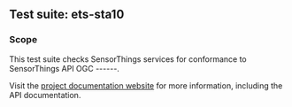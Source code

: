 ## Test suite: ets-sta10

### Scope

This test suite checks SensorThings services for conformance to SensorThings API OGC ------.

Visit the [project documentation website](http://www.opengeospatial.org/projects/groups/sensorthings) 
for more information, including the API documentation.

